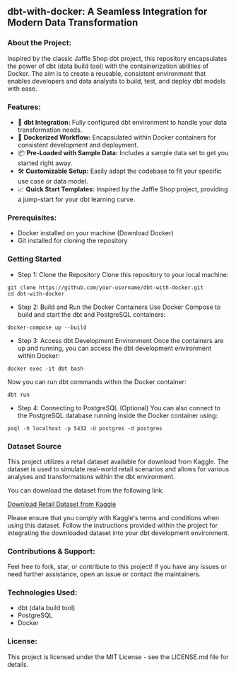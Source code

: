 ## dbt-with-docker: A Seamless Integration for Modern Data Transformation

### About the Project:

Inspired by the classic Jaffle Shop dbt project, this repository encapsulates the power of dbt (data build tool) with the containerization abilities of Docker. The aim is to create a reusable, consistent environment that enables developers and data analysts to build, test, and deploy dbt models with ease.

### Features:

* 🧰 **dbt Integration:** Fully configured dbt environment to handle your data transformation needs.
* 🚢 **Dockerized Workflow:** Encapsulated within Docker containers for consistent development and deployment.
* 📦 **Pre-Loaded with Sample Data:** Includes a sample data set to get you started right away.
* 🛠️ **Customizable Setup:** Easily adapt the codebase to fit your specific use case or data model.
* 📈 **Quick Start Templates:** Inspired by the Jaffle Shop project, providing a jump-start for your dbt learning curve.

### Prerequisites:

* Docker installed on your machine (Download Docker)
* Git installed for cloning the repository
  
### Getting Started
* Step 1: Clone the Repository
Clone this repository to your local machine:

```
git clone https://github.com/your-username/dbt-with-docker.git
cd dbt-with-docker
```

* Step 2: Build and Run the Docker Containers
Use Docker Compose to build and start the dbt and PostgreSQL containers:

```
docker-compose up --build
```

* Step 3: Access dbt Development Environment
Once the containers are up and running, you can access the dbt development environment within Docker:

```
docker exec -it dbt bash
```

Now you can run dbt commands within the Docker container:

```
dbt run
```

* Step 4: Connecting to PostgreSQL (Optional)
You can also connect to the PostgreSQL database running inside the Docker container using:

```
psql -h localhost -p 5432 -U postgres -d postgres
```
### Dataset Source
This project utilizes a retail dataset available for download from Kaggle. The dataset is used to simulate real-world retail scenarios and allows for various analyses and transformations within the dbt environment.

You can download the dataset from the following link:

[Download Retail Dataset from Kaggle](https://www.kaggle.com/datasets/manjeetsingh/retaildataset?resource=download)

Please ensure that you comply with Kaggle's terms and conditions when using this dataset. Follow the instructions provided within the project for integrating the downloaded dataset into your dbt development environment.
### Contributions & Support:

Feel free to fork, star, or contribute to this project! If you have any issues or need further assistance, open an issue or contact the maintainers.

### Technologies Used:

* dbt (data build tool)
* PostgreSQL
* Docker

### License:

This project is licensed under the MIT License - see the LICENSE.md file for details.
